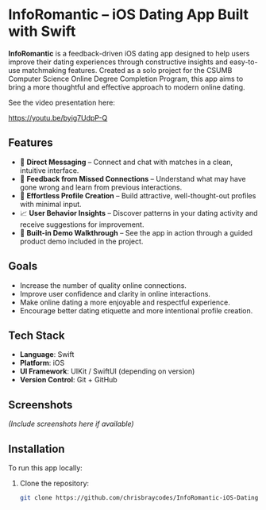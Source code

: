 # InfoRomantic – iOS Dating App Built with Swift

**InfoRomantic** is a feedback-driven iOS dating app designed to help users improve their dating experiences through constructive insights and easy-to-use matchmaking features. Created as a solo project for the CSUMB Computer Science Online Degree Completion Program, this app aims to bring a more thoughtful and effective approach to modern online dating.

See the video presentation here:

https://youtu.be/byig7UdpP-Q

## Features

- 💬 **Direct Messaging** – Connect and chat with matches in a clean, intuitive interface.
- 🔁 **Feedback from Missed Connections** – Understand what may have gone wrong and learn from previous interactions.
- 🎯 **Effortless Profile Creation** – Build attractive, well-thought-out profiles with minimal input.
- 📈 **User Behavior Insights** – Discover patterns in your dating activity and receive suggestions for improvement.
- 🎥 **Built-in Demo Walkthrough** – See the app in action through a guided product demo included in the project.

## Goals

- Increase the number of quality online connections.
- Improve user confidence and clarity in online interactions.
- Make online dating a more enjoyable and respectful experience.
- Encourage better dating etiquette and more intentional profile creation.

## Tech Stack

- **Language**: Swift  
- **Platform**: iOS  
- **UI Framework**: UIKit / SwiftUI (depending on version)  
- **Version Control**: Git + GitHub

## Screenshots

*(Include screenshots here if available)*

## Installation

To run this app locally:

1. Clone the repository:
   ```bash
   git clone https://github.com/chrisbraycodes/InfoRomantic-iOS-Dating-App-Using-Swift.git
